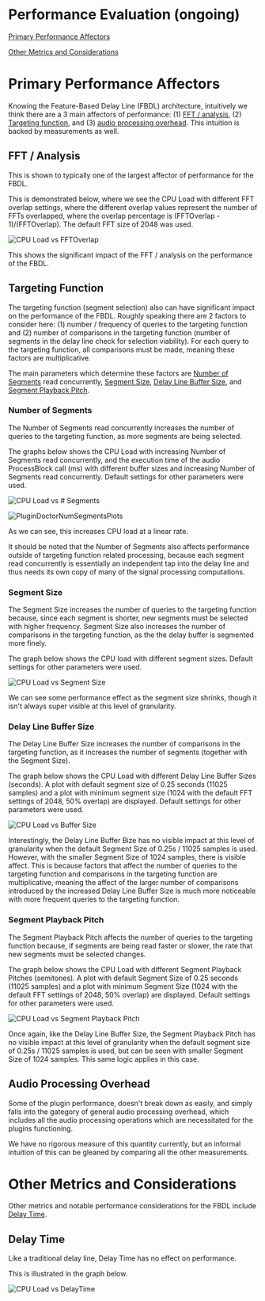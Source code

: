 # Performance Evaluation (ongoing)
[Primary Performance Affectors](#primary-performance-affectors)

[Other Metrics and Considerations](#other-metrics-and-considerations)

# Primary Performance Affectors

Knowing the Feature-Based Delay Line (FBDL) architecture, intuitively we think there are a 3 main affectors of performance: (1) [FFT / analysis](#fft-/-analysis), (2) [Targeting function](#targeting-function), and (3) [audio processing overhead](#audio-processing-overhead). This intuition is backed by measurements as well.

## FFT / Analysis
This is shown to typically one of the largest affector of performance for the FBDL.

This is demonstrated below, where we see the CPU Load with different FFT overlap settings, where the different overlap values represent the number of FFTs overlapped, where the overlap percentage is (FFTOverlap - 1)/(FFTOverlap). The default FFT size of 2048 was used.

![CPU Load vs  FFTOverlap](https://github.com/delaycattemp/delaycattemp/assets/105883026/bdb990e2-f690-435e-b3de-9e84af16c533)

This shows the significant impact of the FFT / analysis on the performance of the FBDL.

## Targeting Function
The targeting function (segment selection) also can have significant impact on the performance of the FBDL. Roughly speaking there are 2 factors to consider here: (1) number / frequency of queries to the targeting function and (2) number of comparisons in the targeting function (number of segments in the delay line check for selection viability). For each query to the targeting function, all comparisons must be made, meaning these factors are multiplicative.

The main parameters which determine these factors are [Number of Segments](#number-of-segments) read concurrently, [Segment Size](#segment-size), [Delay Line Buffer Size](#delay-line-buffer-size), and [Segment Playback Pitch](#segment-playback-pitch).

### Number of Segments
The Number of Segments read concurrently increases the number of queries to the targeting function, as more segments are being selected.

The graphs below shows the CPU Load with increasing Number of Segments read concurrently, and the execution time of the audio ProcessBlock call (ms) with different buffer sizes and increasing Number of Segments read concurrently. Default settings for other parameters were used.

![CPU Load vs  # Segments](https://github.com/delaycattemp/delaycattemp/assets/105883026/1079ad29-2a4c-44cf-9d5f-4f36447830eb)

![PluginDoctorNumSegmentsPlots](https://github.com/delaycattemp/delaycattemp/assets/105883026/53aa1018-0bb3-4e9c-ba27-ca4adc8a399d)

As we can see, this increases CPU load at a linear rate.

It should be noted that the Number of Segments also affects performance outside of targeting function related processing, because each segment read concurrently is essentially an independent tap into the delay line and thus needs its own copy of many of the signal processing computations.

### Segment Size
The Segment Size increases the number of queries to the targeting function because, since each segment is shorter, new segments must be selected with higher frequency. Segment Size also increases the number of comparisons in the targeting function, as the the delay buffer is segmented more finely.

The graph below shows the CPU load with different segment sizes. Default settings for other parameters were used.

![CPU Load vs  Segment Size](https://github.com/delaycattemp/delaycattemp/assets/105883026/ceaf8b51-5fa0-4b58-80a3-8b981ae3c1dc)

We can see some performance effect as the segment size shrinks, though it isn't always super visible at this level of granularity.

### Delay Line Buffer Size
The Delay Line Buffer Size increases the number of comparisons in the targeting function, as it increases the number of segments (together with the Segment Size).

The graph below shows the CPU Load with different Delay Line Buffer Sizes (seconds). A plot with default segment size of 0.25 seconds (11025 samples) and a plot with minimum segment size (1024 with the default FFT settings of 2048, 50% overlap) are displayed. Default settings for other parameters were used.

![CPU Load vs  Buffer Size](https://github.com/delaycattemp/delaycattemp/assets/105883026/71a77b2a-31a5-4e0f-9348-34a646333917)

Interestingly, the Delay Line Buffer Bize has no visible impact at this level of granularity when the default Segment Size of 0.25s / 11025 samples is used. However, with the smaller Segment Size of 1024 samples, there is visible affect. This is because factors that affect the number of queries to the targeting function and comparisons in the targeting function are multiplicative, meaning the affect of the larger number of comparisons introduced by the increased Delay Line Buffer Size is much more noticeable with more frequent queries to the targeting function.

### Segment Playback Pitch
The Segment Playback Pitch affects the number of queries to the targeting function because, if segments are being read faster or slower, the rate that new segments must be selected changes.

The graph below shows the CPU Load with different Segment Playback Pitches (semitones). A plot with default Segment Size of 0.25 seconds (11025 samples) and a plot with minimum Segment Size (1024 with the default FFT settings of 2048, 50% overlap) are displayed. Default settings for other parameters were used.

![CPU Load vs  Segment Playback Pitch](https://github.com/delaycattemp/delaycattemp/assets/105883026/0aa56e67-f1a2-4fc3-86f2-26d048c901e6)

Once again, like the Delay Line Buffer Size, the Segment Playback Pitch has no visible impact at this level of granularity when the default segment size of 0.25s / 11025 samples is used, but can be seen with smaller Segment Size of 1024 samples. This same logic applies in this case.

## Audio Processing Overhead
Some of the plugin performance, doesn't break down as easily, and simply falls into the gategory of general audio processing overhead, which includes all the audio processing operations which are necessitated for the plugins functioning.

We have no rigorous measure of this quantity currently, but an informal intuition of this can be gleaned by comparing all the other measurements.

# Other Metrics and Considerations
Other metrics and notable performance considerations for the FBDL include [Delay Time](#delay-time).

## Delay Time
Like a traditional delay line, Delay Time has no effect on performance.

This is illustrated in the graph below.

![CPU Load vs  DelayTime](https://github.com/delaycattemp/delaycattemp/assets/105883026/3719ddaa-e76c-427f-a73a-d2c4fa6d4e74)
